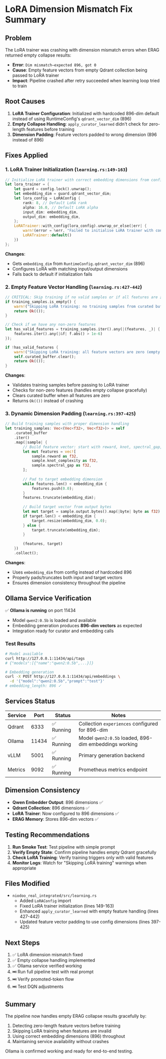 # LoRA Dimension Mismatch Fix Summary

## Problem
The LoRA trainer was crashing with dimension mismatch errors when ERAG returned empty collapse results:
- **Error**: `Dim mismatch—expected 896, got 0`
- **Cause**: Empty feature vectors from empty Qdrant collection being passed to LoRA trainer
- **Impact**: Pipeline crashed after retry succeeded when learning loop tried to train

## Root Causes

1. **LoRA Trainer Configuration**: Initialized with hardcoded 896-dim default instead of using RuntimeConfig's `qdrant_vector_dim` (896)
2. **Empty Collapse Handling**: `apply_curator_learned` didn't check for zero-length features before training
3. **Dimension Padding**: Feature vectors padded to wrong dimension (896 instead of 896)

## Fixes Applied

### 1. LoRA Trainer Initialization (`learning.rs:149-163`)
```rust
// Initialize LoRA trainer with correct embedding dimensions from config
let lora_trainer = {
    let guard = config.lock().unwrap();
    let embedding_dim = guard.qdrant_vector_dim;
    let lora_config = LoRAConfig {
        rank: 8, // Default LoRA rank
        alpha: 16.0, // Default LoRA alpha
        input_dim: embedding_dim,
        output_dim: embedding_dim,
    };
    LoRATrainer::with_config(lora_config).unwrap_or_else(|err| {
        warn!(error = %err, "Failed to initialise LoRA trainer with config, using default adapter");
        LoRATrainer::default()
    })
};
```

**Changes**:
- Gets `embedding_dim` from `RuntimeConfig.qdrant_vector_dim` (896)
- Configures LoRA with matching input/output dimensions
- Falls back to default if initialization fails

### 2. Empty Feature Vector Handling (`learning.rs:427-442`)
```rust
// CRITICAL: Skip training if no valid samples or if all features are zero
if training_samples.is_empty() {
    warn!("Skipping LoRA training: no training samples from curated buffer");
    return Ok(());
}

// Check if we have any non-zero features
let has_valid_features = training_samples.iter().any(|(features, _)| {
    features.iter().any(|&f| f.abs() > 1e-6)
});

if !has_valid_features {
    warn!("Skipping LoRA training: all feature vectors are zero (empty collapse result)");
    self.curated_buffer.clear();
    return Ok(());
}
```

**Changes**:
- Validates training samples before passing to LoRA trainer
- Checks for non-zero features (handles empty collapse gracefully)
- Clears curated buffer when all features are zero
- Returns `Ok(())` instead of crashing

### 3. Dynamic Dimension Padding (`learning.rs:397-425`)
```rust
// Build training samples with proper dimension handling
let training_samples: Vec<(Vec<f32>, Vec<f32>)> = self
    .curated_buffer
    .iter()
    .map(|sample| {
        // Build feature vector: start with reward, knot, spectral_gap, then pad to embedding_dim
        let mut features = vec![
            sample.reward as f32,
            sample.knot_complexity as f32,
            sample.spectral_gap as f32,
        ];
        
        // Pad to target embedding dimension
        while features.len() < embedding_dim {
            features.push(0.0);
        }
        features.truncate(embedding_dim);
        
        // Build target vector from output bytes
        let mut target = sample.output.bytes().map(|byte| byte as f32).collect::<Vec<_>>();
        if target.len() < embedding_dim {
            target.resize(embedding_dim, 0.0);
        } else {
            target.truncate(embedding_dim);
        }
        
        (features, target)
    })
    .collect();
```

**Changes**:
- Uses `embedding_dim` from config instead of hardcoded 896
- Properly pads/truncates both input and target vectors
- Ensures dimension consistency throughout the pipeline

## Ollama Service Verification

✅ **Ollama is running** on port 11434
- Model `qwen2:0.5b` is loaded and available
- Embedding generation produces **896-dim vectors** as expected
- Integration ready for curator and embedding calls

### Test Results
```bash
# Model available
curl http://127.0.0.1:11434/api/tags
# {"models":[{"name":"qwen2:0.5b",...}]}

# Embedding generation
curl -X POST http://127.0.0.1:11434/api/embeddings \
  -d '{"model":"qwen2:0.5b","prompt":"test"}'
# embedding_length: 896 ✓
```

## Services Status

| Service | Port | Status | Notes |
|---------|------|--------|-------|
| Qdrant | 6333 | ✅ Running | Collection `experiences` configured for 896-dim |
| Ollama | 11434 | ✅ Running | Model `qwen2:0.5b` loaded, 896-dim embeddings working |
| vLLM | 5001 | ✅ Running | Primary generation backend |
| Metrics | 9092 | ✅ Running | Prometheus metrics endpoint |

## Dimension Consistency

- **Qwen Embedder Output**: 896 dimensions ✅
- **Qdrant Collection**: 896 dimensions ✅
- **LoRA Trainer**: Now configured to 896 dimensions ✅
- **ERAG Memory**: Stores 896-dim vectors ✅

## Testing Recommendations

1. **Run Smoke Test**: Test pipeline with simple prompt
2. **Verify Empty State**: Confirm pipeline handles empty Qdrant gracefully
3. **Check LoRA Training**: Verify training triggers only with valid features
4. **Monitor Logs**: Watch for "Skipping LoRA training" warnings when appropriate

## Files Modified

- `niodoo_real_integrated/src/learning.rs`
  - Added `LoRAConfig` import
  - Fixed LoRA trainer initialization (lines 149-163)
  - Enhanced `apply_curator_learned` with empty feature handling (lines 427-442)
  - Updated feature vector padding to use config dimensions (lines 397-425)

## Next Steps

1. ✅ LoRA dimension mismatch fixed
2. ✅ Empty collapse handling implemented
3. ✅ Ollama service verified working
4. ⏭️ Run full pipeline test with real prompt
5. ⏭️ Verify promoted-token flow
6. ⏭️ Test DQN adjustments

## Summary

The pipeline now handles empty ERAG collapse results gracefully by:
1. Detecting zero-length feature vectors before training
2. Skipping LoRA training when features are invalid
3. Using correct embedding dimensions (896) throughout
4. Maintaining service availability without crashes

Ollama is confirmed working and ready for end-to-end testing.
